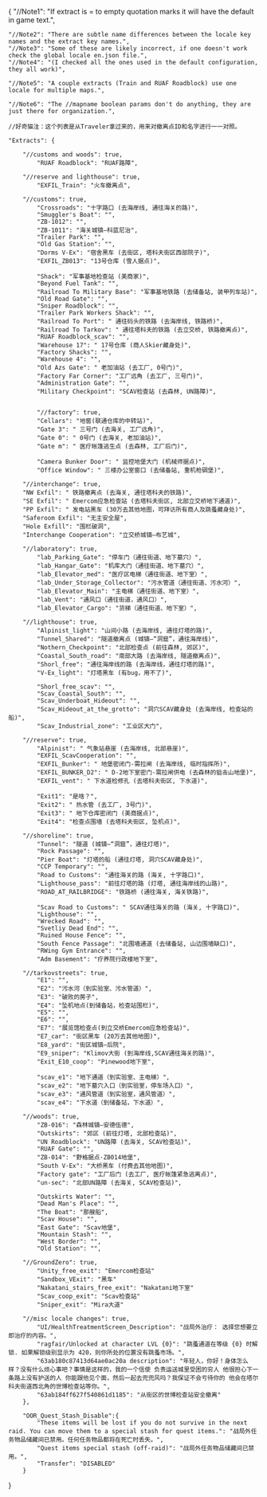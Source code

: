 {
    "//Note1": "If extract is = to empty quotation marks it will have the default in game text.",

    "//Note2": "There are subtle name differences between the locale key names and the extract key names.",
    "//Note3": "Some of these are likely incorrect, if one doesn't work check the global locale en.json file.",
    "//Note4": "(I checked all the ones used in the default configuration, they all work)",
    
    "//Note5": "A couple extracts (Train and RUAF Roadblock) use one locale for multiple maps.",

    "//Note6": "The //mapname boolean params don't do anything, they are just there for organization.",

    //好奇猫注：这个列表是从Traveler拿过来的，用来对撤离点ID和名字进行一一对照。

    "Extracts": {

        "//customs and woods": true,
            "RUAF Roadblock": "RUAF路障",

        "//reserve and lighthouse": true,
            "EXFIL_Train": "火车撤离点",

        "//customs": true,
            "Crossroads": "十字路口 (去海岸线, 通往海关的路)",
            "Smuggler's Boat": "",
            "ZB-1012": "",
            "ZB-1011": "海关城镇—科蓝尼治",
            "Trailer Park": "",
            "Old Gas Station": "",
            "Dorms V-Ex": "宿舍黑车 (去街区, 塔科夫街区西部院子)",
            "EXFIL_ZB013": "13号仓库 (雪人据点)",

            "Shack": "军事基地检查站 (美商家)",
            "Beyond Fuel Tank": "",
            "Railroad To Military Base": "军事基地铁路 (去储备站, 装甲列车站)",
            "Old Road Gate": "",
            "Sniper Roadblock": "",
            "Trailer Park Workers Shack": "",
            "Railroad To Port": " 通往码头的铁路 (去海岸线, 铁路桥)",
            "Railroad To Tarkov": " 通往塔科夫的铁路 (去立交桥, 铁路撤离点)",
            "RUAF Roadblock_scav": "",
            "Warehouse 17": " 17号仓库 (商人Skier藏身处)",
            "Factory Shacks": "",
            "Warehouse 4": "",
            "Old Azs Gate": " 老加油站 (去工厂, 0号门)",
            "Factory Far Corner": "工厂远角 (去工厂, 三号门)",
            "Administration Gate": "",
            "Military Checkpoint": "SCAV检查站 (去森林, UN路障)",
        

            "//factory": true,
            "Cellars": "地窖(联通仓库的中转站)",
            "Gate 3": " 三号门 (去海关, 工厂远角)",
            "Gate 0": " 0号门 (去海关, 老加油站)",
            "Gate m": " 医疗帐篷逃生点 (去森林, 工厂后门)",

            "Camera Bunker Door": " 监控地堡大门 (机械师据点)",
            "Office Window": " 三楼办公室窗口 (去储备站, 重机枪碉堡)",

        "//interchange": true,
        "NW Exfil": " 铁路撤离点 (去海关, 通往塔科夫的铁路)",
        "SE Exfil": " Emercom应急检查站 (去塔科夫街区, 北部立交桥地下通道)",
        "PP Exfil": " 发电站黑车 (30万去其他地图，可拜访所有商人及跳蚤藏身处)",
        "Saferoom Exfil": "无主安全屋",
        "Hole Exfill": "围栏破洞",
        "Interchange Cooperation": "立交桥城镇—布艺城",

        "//laboratory": true,
            "lab_Parking_Gate": "停车门（通往街道、地下墓穴）",
            "lab_Hangar_Gate": "机库大门（通往街道、地下墓穴）",
            "lab_Elevator_med": "医疗区电梯（通往街道、地下室）",
            "lab_Under_Storage_Collector": "污水管道（通往街道、污水河）",
            "lab_Elevator_Main": "主电梯（通往街道、地下室）",
            "lab_Vent": "通风口（通往街道，通风口）",
            "lab_Elevator_Cargo": "货梯（通往街道、地下室）",

        "//lighthouse": true,
            "Alpinist_light": "山间小路 (去海岸线, 通往灯塔的路)",
            "Tunnel_Shared": "隧道撤离点 (城镇—“洞窟”，通往海岸线)",
            "Nothern_Checkpoint": "北部检查点 (前往森林, 郊区)",
            "Coastal_South_road": "南部大路 (去海岸线, 隧道撤离点)",
            "Shorl_free": "通往海岸线的路 (去海岸线，通往灯塔的路)",
            "V-Ex_light": "灯塔黑车 (有bug，用不了)",

            "Shorl_free_scav": "",
            "Scav_Coastal_South": "",
            "Scav_Underboat_Hideout": "",
            "Scav_Hideout_at_the_grotto": "洞穴SCAV藏身处 (去海岸线, 检查站的船)",
            "Scav_Industrial_zone": "工业区大门",

        "//reserve": true,
            "Alpinist": " 气象站悬崖 (去海岸线, 北部悬崖)",
            "EXFIL_ScavCooperation": "",
            "EXFIL_Bunker": " 地堡密闭门-需拉闸 (去海岸线, 临时指挥所)",
            "EXFIL_BUNKER_D2": " D-2地下室密门-需拉闸供电 (去森林的狙击山地堡)",
            "EXFIL_vent": " 下水道检修孔 (去塔科夫街区, 下水道)",

            "Exit1": "是啥？",
            "Exit2": " 热水管 (去工厂, 3号门)",
            "Exit3": " 地下仓库密闭门 (美商据点)",
            "Exit4": "检查点围墙 (去塔科夫街区, 坠机点)",

        "//shoreline": true,
            "Tunnel": "隧道 (城镇—“洞窟”，通往灯塔)",
            "Rock Passage": "",
            "Pier Boat": "灯塔的船 (通往灯塔, 洞穴SCAV藏身处)",
            "CCP Temporary": "",
            "Road to Customs": "通往海关的路 (海关, 十字路口)",
            "Lighthouse_pass": "前往灯塔的路 (灯塔, 通往海岸线的山路)",
            "ROAD_AT_RAILBRIDGE": "铁路桥 (通往海关, 海关铁路)",

            "Scav Road to Customs": " SCAV通往海关的路 (海关, 十字路口)",
            "Lighthouse": "",
            "Wrecked Road": "",
            "Svetliy Dead End": "",
            "Ruined House Fence": "",
            "South Fence Passage": "北围墙通道 (去储备站, 山边围墙缺口)",
            "RWing Gym Entrance": "",
            "Adm Basement": "疗养院行政楼地下室",

        "//tarkovstreets": true,
            "E1": "",
            "E2": "污水河（到实验室、污水管道）",
            "E3": "破败的房子",
            "E4": "坠机地点(到储备站，检查站围栏)",
            "E5": "",
            "E6": "",
            "E7": "展览馆检查点(到立交桥Emercom应急检查站)",
            "E7_car": "街区黑车 (20万去其他地图)",
            "E8_yard": "街区城镇—后院",
            "E9_sniper": "Klimov大街 (到海岸线,SCAV通往海关的路)",
            "Exit_E10_coop": "Pinewood地下室",

            "scav_e1": "地下通道（到实验室、主电梯）",
            "scav_e2": "地下墓穴入口（到实验室，停车场入口）",
            "scav_e3": "通风管道（到实验室，通风管道）",
            "scav_e4": "下水道（到储备站，下水道）",

        "//woods": true,
            "ZB-016": "森林城镇—安德伍德",
            "Outskirts": "郊区 (前往灯塔, 北部检查站)",
            "UN Roadblock": "UN路障 (去海关, SCAV检查站)",
            "RUAF Gate": "",
            "ZB-014": "野格据点·ZB014地堡",
            "South V-Ex": "大桥黑车 (付费去其他地图)",
            "Factory gate": "工厂后门 (去工厂, 医疗帐篷紧急逃离点)",
            "un-sec": "北部UN路障 (去海关, SCAV检查站)",

            "Outskirts Water": "",
            "Dead Man's Place": "",
            "The Boat": "那艘船",
            "Scav House": "",
            "East Gate": "Scav地堡",
            "Mountain Stash": "",
            "West Border": "",
            "Old Station": "",

        "//GroundZero": true,
            "Unity_free_exit": "Emercom检查站"
            "Sandbox_VExit": "黑车"
            "Nakatani_stairs_free_exit": "Nakatani地下室"
            "Scav_coop_exit": "Scav检查站"
            "Sniper_exit": "Mira大道"

        "//misc locale changes": true,
            "UI/HealthTreatmentScreen_Description": "战局外治疗： 选择您想要立即治疗的内容。",
            "ragfair/Unlocked at character LVL {0}": "跳蚤通道在等级 {0} 时解锁. 如果解锁级别显示为 420，则你所处的位置没有跳蚤市场。",
            "63ab180c87413d64ae0ac20a description": "年轻人，你好！身体怎么样？没有什么烦心事吧？事情是这样的，我的一个信使 负责运送城里受困的穷人 他很担心下一条路上没有护送的人 你能跟他见个面，然后一起去兜兜风吗？我保证不会亏待你的 他会在塔尔科夫街道西北角的世博检查站等你。",
            "63ab184ff627f540861d1185": "从街区的世博检查站安全撤离"
        },

        "OOR_Quest_Stash_Disable":{
            "These items will be lost if you do not survive in the next raid. You can move them to a special stash for quest items.": "战局外任务物品储藏间已禁用。任何任务物品都将在死亡时丢失。",
            "Quest items special stash (off-raid)": "战局外任务物品储藏间已禁用。",
            "Transfer": "DISABLED"
        }
}
